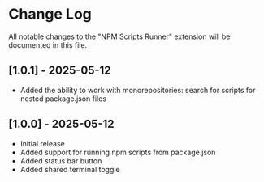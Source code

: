 # Change Log

All notable changes to the "NPM Scripts Runner" extension will be documented in this file.

## [1.0.1] - 2025-05-12

- Added the ability to work with monorepositories: search for scripts for nested package.json files

## [1.0.0] - 2025-05-12

- Initial release
- Added support for running npm scripts from package.json
- Added status bar button
- Added shared terminal toggle
